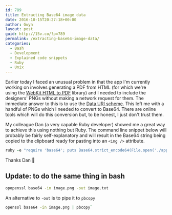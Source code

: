 ```yaml
---
id: 789
title: Extracting Base64 image data
date: 2016-10-15T20:27:18+00:00
author: Gwyn
layout: post
guid: http://15v.co/?p=789
permalink: /extracting-base64-image-data/
categories:
  - Bash
  - Development
  - Explained code snippets
  - Ruby
  - Unix
---
```

Earlier today I faced an unusual problem in that the app I'm currently working on involves generating a PDF from HTML (for which we're using the [WebKit HTML to PDF](http://wkhtmltopdf.org/) library) and I needed to include the designers' PNGs without making a network request for them. The immediate answer to this is to use the [Data URI scheme](https://developer.mozilla.org/en-US/docs/Web/HTTP/data_URIs). This left me with a handful of PNGs which I needed to convert to Base64. There are online tools which will do this conversion but, to be honest, I just don't trust them.

My colleague Dan (a very capable Ruby developer) showed me a great way to achieve this using nothing but Ruby. The command line snippet below will probably be fairly self-explanatory and will result in the Base64 string being copied to the clipboard ready for pasting into an `<img />` attribute.

`````ruby
ruby -e "require 'base64'; puts Base64.strict_encode64(File.open('./app/assets/images/exclamation.png').read)" | pbcopy
`````

Thanks Dan 🙂

## Update: to do the same thing in bash

`````bash
opopenssl base64 -in image.png -out image.txt
`````

An alternative to `-out` is to pipe it to `pbcopy`

```bash
openssl base64 -in image.png | pbcopy`
```